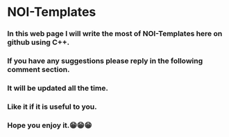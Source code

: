 # NOI-Templates
### In this web page I will write the most of NOI-Templates here on github using C++.
### If you have any suggestions please reply in the following comment section.
### It will be updated all the time.
### Like it if it is useful to you.
### Hope you enjoy it.😁😁😁
